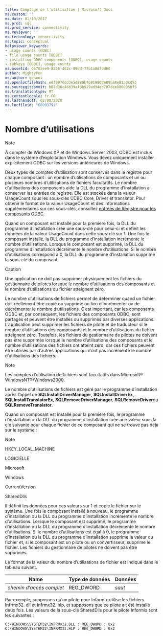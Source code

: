 ```yaml
---
title: Comptage de l’utilisation | Microsoft Docs
ms.custom: ''
ms.date: 01/19/2017
ms.prod: sql
ms.prod_service: connectivity
ms.reviewer: ''
ms.technology: connectivity
ms.topic: conceptual
helpviewer_keywords:
- usage counts [ODBC]
- file usage counts [ODBC]
- installing ODBC components [ODBC], usage counts
- subkeys [ODBC], usage counts
ms.assetid: 0678aee9-8256-463c-89dd-77b1a0dfdd60
author: MightyPen
ms.author: genemi
ms.openlocfilehash: edf9976dd3e5d890b46919808e896a8e81a0cd93
ms.sourcegitcommit: b87d36c46b39af8b929ad94ec707dee8800950f5
ms.translationtype: MT
ms.contentlocale: fr-FR
ms.lasthandoff: 02/08/2020
ms.locfileid: "68093792"
---
```

# <a name="usage-counting"></a>Nombre d’utilisations
> [!NOTE]  
>  À compter de Windows XP et de Windows Server 2003, ODBC est inclus dans le système d’exploitation Windows. Vous devez uniquement installer explicitement ODBC sur les versions antérieures de Windows.  
  
 Deux types de comptes d’utilisation sont conservés dans le registre pour chaque composant : un nombre d’utilisations de composants et un ou plusieurs nombres d’utilisations de fichiers facultatifs. Le nombre d’utilisations des composants aide la DLL du programme d’installation à conserver les entrées de registre. Elle est stockée dans la valeur UsageCount sous les sous-clés ODBC Core, Driver et translator. Pour obtenir le format de la valeur UsageCount et des informations supplémentaires sur ces sous-clés, consultez [entrées de Registre pour les composants ODBC](../../../odbc/reference/install/registry-entries-for-odbc-components.md).  
  
 Quand un composant est installé pour la première fois, la DLL du programme d’installation crée une sous-clé pour celui-ci et définit les données de la valeur UsageCount dans cette sous-clé sur 1. Une fois le composant installé, la DLL du programme d’installation incrémente le nombre d’utilisations. Lorsque le composant est supprimé, la DLL du programme d’installation décrémente le nombre d’utilisations. Si le nombre d’utilisations correspond à 0, la DLL du programme d’installation supprime la sous-clé du composant.  
  
> [!CAUTION]  
>  Une application ne doit pas supprimer physiquement les fichiers du gestionnaire de pilotes lorsque le nombre d’utilisations des composants et le nombre d’utilisations du fichier atteignent zéro.  
  
 Le nombre d’utilisations de fichiers permet de déterminer quand un fichier doit réellement être copié ou supprimé au lieu d’incrémenter ou de décrémenter le nombre d’utilisations. C’est important, car les composants ODBC et, par conséquent, les fichiers des composants ODBC, sont partagés et peuvent être installés ou supprimés par diverses applications. L’application peut supprimer les fichiers de pilote et de traducteur si le nombre d’utilisations des composants et le nombre d’utilisations du fichier atteignent zéro. Toutefois, les fichiers du gestionnaire de pilotes ne doivent pas être supprimés lorsque le nombre d’utilisations des composants et le nombre d’utilisations des fichiers ont atteint zéro, car ces fichiers peuvent être utilisés par d’autres applications qui n’ont pas incrémenté le nombre d’utilisations des fichiers.  
  
> [!NOTE]  
>  Les comptes d’utilisation de fichiers sont facultatifs dans Microsoft® WindowsNT®/Windows2000.  
  
 Le nombre d’utilisations de fichiers est géré par le programme d’installation après l’appel de **SQLInstallDriverManager**, **SQLInstallDriverEx**, **SQLInstallTranslatorEx**, **SQLRemoveDriverManager**, **SQLRemoveDriver**ou **SQLRemoveTranslator**.  
  
 Quand un composant est installé pour la première fois, le programme d’installation ou la DLL du programme d’installation crée une valeur sous la clé suivante pour chaque fichier de ce composant qui ne se trouve pas déjà sur le système :  
  
> [!NOTE]  
>  HKEY_LOCAL_MACHINE  
>   
>  LOGICIELLE  
>   
>  Microsoft  
>   
>  Windows  
>   
>  CurrentVersion  
>   
>  SharedDlls  
  
 Il définit les données pour ces valeurs sur 1 et copie le fichier sur le système. Une fois le composant installé à nouveau, le programme d’installation ou la DLL du programme d’installation incrémente le nombre d’utilisations. Lorsque le composant est supprimé, le programme d’installation ou la DLL du programme d’installation décrémente le nombre d’utilisations. Si le nombre d’utilisations est égal à 0, le programme d’installation ou la DLL du programme d’installation supprime la valeur du fichier et, si le composant est un pilote ou un convertisseur, supprime le fichier. Les fichiers du gestionnaire de pilotes ne doivent pas être supprimés.  
  
 Le format de la valeur du nombre d’utilisations de fichier est indiqué dans le tableau suivant.  
  
|Name|Type de données|Données|  
|----------|---------------|----------|  
|*chemin d’accès complet*|REG_DWORD|*saut*|  
  
 Par exemple, supposons qu’un pilote pour Informix utilise les fichiers Infrmx32. dll et Infrmx32. hlp, et supposons que ce pilote ait été installé deux fois. Les valeurs de la sous-clé SharedDlls pour le pilote Informix sont les suivantes :  
  
```  
C:\WINDOWS\SYSTEM32\INFRMX32.DLL : REG_DWORD : 0x2  
C:\WINDOWS\SYSTEM32\INFRMX32.HLP : REG_DWORD : 0x2  
```
